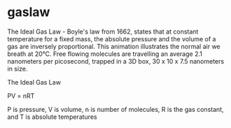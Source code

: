 # gaslaw
The Ideal Gas Law - Boyle's law from 1662, states that at constant temperature for a fixed mass, the absolute pressure and the volume of a gas are inversely proportional. This animation illustrates the normal air we breath at 20°C. Free flowing molecules are travelling an average 2.1 nanometers per picosecond, trapped in a 3D box, 30 x 10 x 7.5 nanometers in size.

The Ideal Gas Law

PV = nRT

P is pressure,
V is volume,
n is number of molecules,
R is the gas constant, and
T is absolute temperatures
